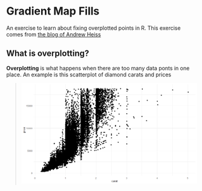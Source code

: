 # Gradient Map Fills

An exercise to learn about fixing overplotted points in R. This exercise comes from [the blog of Andrew Heiss](https://www.andrewheiss.com/blog/2023/07/28/gradient-map-fills-r-sf/index.html)

## What is overplotting?

**Overplotting** is what happens when there are too many data ponts in one place. An example is this scatterplot of diamond carats and prices

> ![Overplotted scatterplot](img/fig0.png)